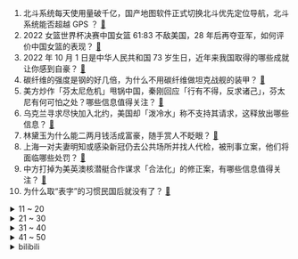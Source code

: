 1. 北斗系统每天使用量破千亿，国产地图软件正式切换北斗优先定位导航，北斗系统能否超越 GPS ？ [:link:](https://www.zhihu.com/question/556955066)
2. 2022 女篮世界杯决赛中国女篮 61:83 不敌美国，28 年后再夺亚军，如何评价中国女篮的表现？ [:link:](https://www.zhihu.com/question/557143510)
3. 2022 年 10 月 1 日是中华人民共和国 73 岁生日，近年来我国取得的哪些成就让你感到自豪？ [:link:](https://www.zhihu.com/question/556882527)
4. 碳纤维的强度是钢的好几倍，为什么不用碳纤维做坦克战舰的装甲？ [:link:](https://www.zhihu.com/question/480799471)
5. 美方炒作「芬太尼危机」甩锅中国，秦刚回应「行有不得，反求诸己」，芬太尼有何可怕之处？哪些信息值得关注？ [:link:](https://www.zhihu.com/question/557046202)
6. 乌克兰寻求尽快加入北约，美国却「泼冷水」称不支持其请求，这释放出哪些信息？ [:link:](https://www.zhihu.com/question/557252616)
7. 林黛玉为什么能二两月钱活成富豪，随手赏人不眨眼？ [:link:](https://www.zhihu.com/question/358030992)
8. 上海一对夫妻明知或感染新冠仍去公共场所并找人代检，被刑事立案，他们将面临哪些处罚？ [:link:](https://www.zhihu.com/question/557194961)
9. 中方打掉为美英澳核潜艇合作谋求「合法化」的修正案，有哪些信息值得关注？ [:link:](https://www.zhihu.com/question/557281162)
10. 为什么取“表字”的习惯民国后就没有了？ [:link:](https://www.zhihu.com/question/22789580)
<details>
<summary>11 ~ 20</summary>

11. 俄乌冲突至今，北约用了几成功力？ [:link:](https://www.zhihu.com/question/556075271)
12. 俄军和顿巴斯武装已由于受到被包围的威胁，已从红利曼撤到更有利的位置，局势接下来会如何发展？ [:link:](https://www.zhihu.com/question/557292287)
13. 《万里归途》拍得怎么样？好看吗？ [:link:](https://www.zhihu.com/question/555900415)
14. 韩国近一半泡菜生产商关闭，背后的原因是什么？ [:link:](https://www.zhihu.com/question/557187893)
15. 国庆期间强冷空气将席卷全国大部地区，局地骤降 20℃，出行应做好哪些准备？ [:link:](https://www.zhihu.com/question/557136028)
16. 泽连斯基声称「不会再与普京和谈」，这其中透露了哪些信息？俄乌局势接下来会如何发展？ [:link:](https://www.zhihu.com/question/557248182)
17. 为什么像比尔·盖茨这样的人反而不戴劳力士或百达翡丽这样昂贵的手表？ [:link:](https://www.zhihu.com/question/420037280)
18. 8 岁儿子，不小心将同学的练习册当作自己的，做完后才发现不对，孩子到家后哭个不停，应该怎么处理和沟通？ [:link:](https://www.zhihu.com/question/555332128)
19. 「鸟巢」10 月 1 日起恢复开放，你对鸟巢有什么样的记忆？十一期间你还会选择打卡景点吗？ [:link:](https://www.zhihu.com/question/556878467)
20. 请教各位，有5t数据想要当传家宝，如何存储才能超长时间存储（例如20年以上）？ [:link:](https://www.zhihu.com/question/556051789)
</details>
<details>
<summary>21 ~ 30</summary>

21. 双休和单休区别大吗？ [:link:](https://www.zhihu.com/question/35806377)
22. 家人一直给我灌输读书无用论和穷，我不想读大专了，有没有好的建议跪求！? [:link:](https://www.zhihu.com/question/557179994)
23. 怎么样才能找回眼中的光？ [:link:](https://www.zhihu.com/question/461148180)
24. 2022 女排世锦赛小组赛中国女排 1:3 不敌巴西，如何评价本场比赛？ [:link:](https://www.zhihu.com/question/557280906)
25. 北京 1 例感染者违规进入新发地市场，8 人被依法刑事立案调查，他们将受到什么处罚？ [:link:](https://www.zhihu.com/question/557271836)
26. 海天味业回应「酱油含添加剂不健康」，称食品添加剂的使用及其标识均符合相关法规要求，如何看待这一回应？ [:link:](https://www.zhihu.com/question/557246958)
27. 中国女篮在世界杯上夺得亚军，他们取得成功的原因是什么？ [:link:](https://www.zhihu.com/question/557254915)
28. 如何看待乌克兰签署加入北约申请？此举将带来哪些影响？ [:link:](https://www.zhihu.com/question/557163600)
29. S12 入围赛DAY2 RNG 1:0 MAD ，如何评价这场比赛？ [:link:](https://www.zhihu.com/question/557123249)
30. 电影《万里归途》中的哪些细节最让你印象深刻？ [:link:](https://www.zhihu.com/question/555752061)
</details>
<details>
<summary>31 ~ 40</summary>

31. 有哪些中国书籍是永垂不朽，必须看的？ [:link:](https://www.zhihu.com/question/431135878)
32. 普京称「西方想让俄罗斯成为其『殖民地』，他们想把我们看作是一群奴隶」，如何解读这句话？ [:link:](https://www.zhihu.com/question/557149333)
33. 美国研究所新药可使新冠病毒「自断生路」，实验显示对十几种变种具有效性，如何看待这一成果？ [:link:](https://www.zhihu.com/question/556892844)
34. 就长相来说，你认为最帅的男性有谁？ [:link:](https://www.zhihu.com/question/24972997)
35. 老人用「高压锅」煮绿豆粥，炸毁厨房，「高压锅爆炸」的原因是什么？使用高压锅有哪些注意事项？ [:link:](https://www.zhihu.com/question/555674753)
36. 美联储加息引发全球金融市场动荡。维护金融霸权，美国有哪些「工具」？滥用「美元霸权」对全球造成哪些伤害？ [:link:](https://www.zhihu.com/question/556913641)
37. 可以告诉我好好学习后，前途是怎么样的吗？ [:link:](https://www.zhihu.com/question/557275097)
38. 有哪些货真价实的拌饭酱？ [:link:](https://www.zhihu.com/question/552722680)
39. 有哪些网站，一旦知道，你就离不开了？ [:link:](https://www.zhihu.com/question/398193048)
40. 男子婚内赠情人 300 万被判返还，如何看待这一判决？有什么警示作用？ [:link:](https://www.zhihu.com/question/556284356)
</details>
<details>
<summary>41 ~ 50</summary>

41. 美国猴痘确诊病例超 2.58 万，居全球首位，美卫生官员称美国消灭猴痘还不太可能，这意味着什么？ [:link:](https://www.zhihu.com/question/557270529)
42. 苹果将 iPhone6 列入过时产品，该机型有何亮点？有你的回忆吗？ [:link:](https://www.zhihu.com/question/557185912)
43. 如何评价《原神》3.1须弥「黄金梦乡」系列世界任务？ [:link:](https://www.zhihu.com/question/556098195)
44. 有哪些「喝完一口就惊艳」调味牛奶？ [:link:](https://www.zhihu.com/question/545972729)
45. 《昆仑神宫》第 5-7 集拍得怎么样？哪些剧情点值得关注？ [:link:](https://www.zhihu.com/question/556061529)
46. 有哪些可以网购，口感不输大牌的咖啡值得推荐？ [:link:](https://www.zhihu.com/question/552722647)
47. Meta 宣布冻结招聘重组部分团队，是自 Facebook 成立来首次重大预算削减，释放了哪些信号？ [:link:](https://www.zhihu.com/question/556796137)
48. 如何评吴青峰在 9 月 30 日发行的新专辑《马拉美的星期二》？ [:link:](https://www.zhihu.com/question/556765264)
49. 强大的内心源于什么？ [:link:](https://www.zhihu.com/question/513712505)
50. 如何将「又双叒叕」翻译成英文？ [:link:](https://www.zhihu.com/question/556140160)
</details><details>
<summary>bilibili</summary>

1. 【亮记生物鉴定】网络热传生物鉴定43 [:link:](//www.bilibili.com/video/BV1p14y1a7Cs)
2. 天堂制片公司出品短片《老杜》，我又相信爱情了 [:link:](//www.bilibili.com/video/BV1be4y1r7sR)
3. 孟 德 瞬 息 全 宇 宙 [:link:](//www.bilibili.com/video/BV1CG411J7MG)
4. 智慧老人 [:link:](//www.bilibili.com/video/BV1XW4y1Y7Up)
5. 这一天，终于来了… [:link:](//www.bilibili.com/video/BV1h24y1R7rx)
6. 【传染病系列03】血疫埃博拉，可以融化器官的瘟疫，敬畏自然爱护地球！ [:link:](//www.bilibili.com/video/BV1XR4y1R7AU)
7. 邪不压正，江湖再见！ [:link:](//www.bilibili.com/video/BV1Yt4y1w7yM)
8. 自制健身房车 [:link:](//www.bilibili.com/video/BV1TG4y1W7iS)
9. 海南的电话可以接了，漠叔告别警队，老乡恋恋不舍！ [:link:](//www.bilibili.com/video/BV1wG4y1W7q9)
10. 200万粉丝福利！哥帮你们娶个嫂子 [:link:](//www.bilibili.com/video/BV17d4y1q7eh)
<details>
<summary>11 ~ 20</summary>

11. 这次我真的我破防了，也许这就是缘份吧 [:link:](//www.bilibili.com/video/BV1UD4y117hB)
12. 《叶问5：超英黄昏》"我才是最强超级英雄" [:link:](//www.bilibili.com/video/BV1X14y1h7tf)
13. “比赛第一 友谊第二” [:link:](//www.bilibili.com/video/BV1Le4y1H7T1)
14. 【Stray Kids】B站的小伙伴们SKZ来啦！请多多期待我们的新内容吧！ [:link:](//www.bilibili.com/video/BV1e14y1a7zF)
15. 如何用自己发明让别人发财？【小约翰】 [:link:](//www.bilibili.com/video/BV1aV4y1N71f)
16. 【经典猛男】迈克尔杰克逊，但是猛男Beat It！ [:link:](//www.bilibili.com/video/BV1ue4y1H7ay)
17. 正所谓“一天不听是浑身难受 听了以后是难受一天” [:link:](//www.bilibili.com/video/BV15G411J7nV)
18. up主，你的脸疼吗？2022年7月新番完结吐槽大总结！【泛式】 [:link:](//www.bilibili.com/video/BV1kV4y1T7p1)
19. 会魔法的这件事终究是瞒不住了！ 这是你没见过的城市！ [:link:](//www.bilibili.com/video/BV1td4y1q7Zi)
20. 第一次上大学，请问这种情况正常吗？ [:link:](//www.bilibili.com/video/BV1cW4y1e7LJ)
</details>
<details>
<summary>21 ~ 30</summary>

21. 他战胜了日寇和天灾，却输给了营销号的嘲讽 [:link:](//www.bilibili.com/video/BV1Re4y167Dh)
22. 国家送给我们的6个神器，你全知道吗？ [:link:](//www.bilibili.com/video/BV1114y1h7Qc)
23. 听说你们想看我穿这条破渔网篓篓？ [:link:](//www.bilibili.com/video/BV1H841147iG)
24. 我 结 婚 了 嘿 嘿 [:link:](//www.bilibili.com/video/BV1TD4y127hf)
25. 高铁进站后没上去车怎么办？铁路负责你到底！听乘务员给你讲得明明白白！ [:link:](//www.bilibili.com/video/BV1V8411t7Cv)
26. 有修养的人如何表达愤怒 [:link:](//www.bilibili.com/video/BV1YB4y1J74t)
27. 这都是些啥啊???(2) [:link:](//www.bilibili.com/video/BV1sT411K7HN)
28. 这教材就离谱4.0 [:link:](//www.bilibili.com/video/BV1eP411n7qJ)
29. 每天一遍，水泥封心...... [:link:](//www.bilibili.com/video/BV1CD4y1C72v)
30. 世上竟有这样的云？15000份稿件中选出的云彩大合集，送给放假的你！ [:link:](//www.bilibili.com/video/BV1r841147Sp)
</details>
<details>
<summary>31 ~ 40</summary>

31. 假如中国学生去霍格沃茨上学 06 [:link:](//www.bilibili.com/video/BV1NB4y1E7g9)
32. 这个杀手有点蠢 [:link:](//www.bilibili.com/video/BV1c24y1d7Ap)
33. 【同桌】“别影响我，我要学习了！” [:link:](//www.bilibili.com/video/BV1rV4y1T7VR)
34. 600个史诗皮肤秘宝能开出什么 [:link:](//www.bilibili.com/video/BV1j8411t7zd)
35. papi酱的日常——办公室烂梗大赛！（节前轻松一下！大家国庆愉快！ [:link:](//www.bilibili.com/video/BV1jT411K79V)
36. 评分6.8！年度最大笑话！诚实吐槽奶不死的原创大作《莉可丽丝》！ [:link:](//www.bilibili.com/video/BV1MR4y1d7uU)
37. 什么叫皮薄馅大啊！ [:link:](//www.bilibili.com/video/BV1Pt4y1A7TU)
38. 真讽刺！教令院抛弃了自己的神明，而草神从未想过抛弃任何一人！ [:link:](//www.bilibili.com/video/BV1824y1R72p)
39. 在比云彩还要高几千米的地方，我们看到了一片绝美花园 [:link:](//www.bilibili.com/video/BV17P411E7Jy)
40. 日本人：很熟悉但听不懂  中国人：不熟悉但听得懂  红楼梦第一回林黛玉进贾府生草日语谐音梗 [:link:](//www.bilibili.com/video/BV1he411T7po)
</details>
<details>
<summary>41 ~ 50</summary>

41. 教室装扶手电梯了 十分方便！！！ [:link:](//www.bilibili.com/video/BV1PP411n7Pd)
42. 我 是 一 只 吃 情 绪 的 生 物 [:link:](//www.bilibili.com/video/BV1wT411M7aF)
43. 【水果猎人】鉴定网络胡说八道之“婆罗洲橡胶果” [:link:](//www.bilibili.com/video/BV1J14y1a7BL)
44. 【原人】无派蒙获得柯莱 第二位伙伴！ [:link:](//www.bilibili.com/video/BV1KG4y1W79v)
45. 为何大家拍员工照的时候都要抱臂 [:link:](//www.bilibili.com/video/BV1Ne4y1B7iv)
46. 广东顺德.牛展   厨子探店¥221 [:link:](//www.bilibili.com/video/BV16t4y1w7Vb)
47. 来自五常的压迫感（原神填词）二周年纪念版 [:link:](//www.bilibili.com/video/BV1Eg411e7WU)
48. 可露凯：教授有我就够了！ [:link:](//www.bilibili.com/video/BV1w8411t7eP)
49. 花1500在家复刻顶级战斧，这块牛排我能记一辈子！【还愿挑战ep14-异灵术の家】 [:link:](//www.bilibili.com/video/BV1Q24y1R7wh)
50. 深度|| 佛祖对最难关卡的解题思路，黑手套们活不明白的悲哀结局 [:link:](//www.bilibili.com/video/BV1re4y1b7sV)
</details>
<details>
<summary>51 ~ 60</summary>

51. 原来猫猫也有强迫症！ [:link:](//www.bilibili.com/video/BV1F24y1R7jk)
52. 国庆天安门广场举行升旗仪式 五星红旗冉冉升起 [:link:](//www.bilibili.com/video/BV1be4y1B7Hj)
53. 从美院毕业的人都在干什么 [:link:](//www.bilibili.com/video/BV1T14y187BN)
54. 官宣！我要结婚了！！！ [:link:](//www.bilibili.com/video/BV1t24y1R771)
55. 当我告诉他我要睡觉后… [:link:](//www.bilibili.com/video/BV1XT411N7xw)
56. 打牌王精神续作！我必须立刻鉴赏今年最值得看的打牌动画【水无月菌】 [:link:](//www.bilibili.com/video/BV1sG4y1x7o4)
57. 周深演唱中国动画百年纪念曲《美美》，100年·恰少年！ [:link:](//www.bilibili.com/video/BV1Vd4y1q7x6)
58. 机甲宇宙团队精心打造2.7米二郎战甲，这不比霸天虎更威风么？国风就是巅峰，华流即是主流，为祖国庆生，为华流点赞 [:link:](//www.bilibili.com/video/BV1Qt4y1w7k6)
59. “X”暗示太多了： [:link:](//www.bilibili.com/video/BV1LG4y1x719)
60. 邻 居 小 桀 ｜BK短纪录片 [:link:](//www.bilibili.com/video/BV1bd4y1q7wH)
</details>
<details>
<summary>61 ~ 70</summary>

61. 把子肉，家庭版，颈椎严重了，我得休息俩天 [:link:](//www.bilibili.com/video/BV1aG411J7g1)
62. 这就是赛诺的极致！寂默狼行！ [:link:](//www.bilibili.com/video/BV1qg411e7Hm)
63. 当你玩漫威蜘蛛侠时拔掉硬盘... [:link:](//www.bilibili.com/video/BV1it4y1w7W5)
64. 重新盘点一下猫德学院砸在手里的猫 [:link:](//www.bilibili.com/video/BV1m24y1R7Ja)
65. 男儿当自强，国庆节快乐！ [:link:](//www.bilibili.com/video/BV1XG4y1p76C)
66. 打球最怕这种一抽一抽的 节奏太好了[泪]反正我十四岁的时候绝对打不过他 太强了 [:link:](//www.bilibili.com/video/BV1re4y1H7pV)
67. 哼哈二将细狗都给我自律起来！ [:link:](//www.bilibili.com/video/BV1TP411n7Dq)
68. 门庭深冷 来者需诚 [:link:](//www.bilibili.com/video/BV1ad4y1z7q4)
69. 男孩子玩个玩具怎么了……？ [:link:](//www.bilibili.com/video/BV1qN4y1P7dB)
70. 【大司马&小团团】这个师傅不太冷 [:link:](//www.bilibili.com/video/BV1f841147Ht)
</details>
<details>
<summary>71 ~ 80</summary>

71. 阴间玩法 [:link:](//www.bilibili.com/video/BV1U841147tT)
72. 男子当街抢柚子 [:link:](//www.bilibili.com/video/BV16e4y1H7ck)
73. 姚明都服了！中国女篮VS澳大利亚最后3分钟，王思雨绝杀闯进决赛 [:link:](//www.bilibili.com/video/BV13e411T7ge)
74. 用苏绣还原游戏服装！耗时30天，十几位绣娘再现非遗之美！ [:link:](//www.bilibili.com/video/BV1Pe4y1B7dV)
75. 你们尽管评论！做不出来算我输！ [:link:](//www.bilibili.com/video/BV1Ee4y1B7dt)
76. 关于玉米，那些不得不说的事 [:link:](//www.bilibili.com/video/BV12P411n7FF)
77. 当校长捡到了东西 [:link:](//www.bilibili.com/video/BV1dR4y1R7jG)
78. 【原神】3.1须弥宝箱全收集（成就数349） [:link:](//www.bilibili.com/video/BV19G411J7Yb)
79. 东北的烧烤，究竟会有多好吃呢？~ [:link:](//www.bilibili.com/video/BV1xe4y1H7fX)
80. 备赛倒计时5天 [:link:](//www.bilibili.com/video/BV1md4y1q79E)
</details>
<details>
<summary>81 ~ 90</summary>

81. 【糖叔】真实改编，昔日抗日英雄，惨遭人当众欺凌《勋章》 [:link:](//www.bilibili.com/video/BV19e411K7nt)
82. 【葛平】《蓝猫淘气3001问》，葛叔17年后再为蓝猫配音！ [:link:](//www.bilibili.com/video/BV1Md4y1u7ia)
83. “今 天，我 就 是 要 篡 改 各 位 的 DNA！” [:link:](//www.bilibili.com/video/BV1QW4y1Y7VZ)
84. 世界末日是啥样的？温室效应会有怎么样的后果？灾难电影《后天》 [:link:](//www.bilibili.com/video/BV1ZW4y1Y74m)
85. 挖机在山上挖出个轮胎，从山上滚落到山下，这速度这距离太好玩啦 [:link:](//www.bilibili.com/video/BV1ae411T7YC)
86. 学了架子鼓去游戏厅玩会发生什么…… [:link:](//www.bilibili.com/video/BV1T8411t7aa)
87. 实验搞砸了，顺便教你们一个英语惯用语 [:link:](//www.bilibili.com/video/BV1GR4y1d7HD)
88. 做数学，玩PS5 — Robin Gan 【B站全球首发】 [:link:](//www.bilibili.com/video/BV1414y1a7bN)
89. 优 雅 の 摇 子 [:link:](//www.bilibili.com/video/BV18B4y177m9)
90. “这社死来的太突然了❶❻” [:link:](//www.bilibili.com/video/BV1FT411M78C)
</details>
<details>
<summary>91 ~ 100</summary>

91. 怎么会有这么心大的猫啊！！！ [:link:](//www.bilibili.com/video/BV19t4y1w7LS)
92. 【吸奇侠】《教父》隐藏的神秘人物解锁，谁让麦克顺利归来？15 [:link:](//www.bilibili.com/video/BV17e411T7T3)
93. 自制生日蛋糕 [:link:](//www.bilibili.com/video/BV1Pd4y1u7U5)
94. 想要白嫖的话就送给你吧，哈哈哈哈 [:link:](//www.bilibili.com/video/BV1Ke4y1B7J2)
95. 【连续断糖30天】我的身体发生了什么变化?! [:link:](//www.bilibili.com/video/BV1iG411J7sp)
96. 柯基 [:link:](//www.bilibili.com/video/BV1hD4y117Zy)
97. 《 我 和 张 翰 恋 爱 了 》 [:link:](//www.bilibili.com/video/BV1ge4y1H7Y9)
98. 珍贵影像！高清修复《义勇军进行曲》首次公开唱响 [:link:](//www.bilibili.com/video/BV1pG4y1x7uV)
99. 据说穿上这件马甲，不管什么姿势摔倒，都不会受伤！这是真的吗？最后给小伙摔傻了！ [:link:](//www.bilibili.com/video/BV12e411K7e3)
100. 《 我 做 神 的 那 些 年 》01 [:link:](//www.bilibili.com/video/BV1we4y1B7ED)
</details></details>